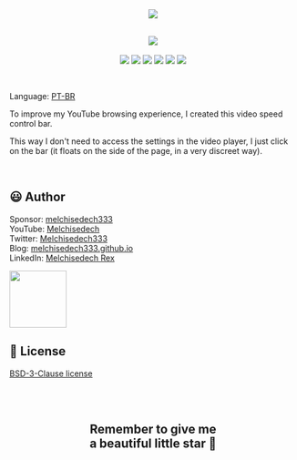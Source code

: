 
<div align='center'>

<img src="images/banner.png" />

</div>

<br>

<p align="center">
    <a href="https://github.com/sponsors/melchisedech333"><img src="https://img.shields.io/badge/sponsor-30363D?style=for-the-badge&logo=GitHub-Sponsors&logoColor=#white" ></a>
    <br><br>
    <img src="https://badgen.net/badge/love level/8 of 10/purple" >
    <img src="https://img.shields.io/github/languages/count/melchisedech333/youtube-speed-toolbar?color=%23f34b7d" >
    <img src="https://img.shields.io/github/languages/top/melchisedech333/youtube-speed-toolbar?color=%23f34b7d" >
    <img src="https://img.shields.io/github/directory-file-count/melchisedech333/youtube-speed-toolbar" >
    <img src="https://img.shields.io/github/repo-size/melchisedech333/youtube-speed-toolbar" >
    <img src="https://img.shields.io/github/license/melchisedech333/youtube-speed-toolbar" >
</p>

<br>

Language: <a href="readme-pt.md">PT-BR</a>

To improve my YouTube browsing experience, I created this video speed control bar.

This way I don't need to access the settings in the video player, I just click on the bar (it floats on the side of the page, in a very discreet way).

<br>

:smiley: Author
---

Sponsor: [melchisedech333](https://github.com/sponsors/melchisedech333)<br>
YouTube: [Melchisedech](https://www.youtube.com/channel/UC4Sh4wxncr5arnydpUfWPKw)<br>
Twitter: [Melchisedech333](https://twitter.com/Melchisedech333)<br>
Blog: [melchisedech333.github.io](https://melchisedech333.github.io/)<br>
LinkedIn: [Melchisedech Rex](https://www.linkedin.com/in/melchisedech-rex-724152235/)

<img src="https://github.com/melchisedech333.png?size=200" height="100" />

<br>

:scroll: License
---

[ BSD-3-Clause license](./license)

<br><br>

<div align="center">

## Remember to give me <br> a beautiful little star :star_struck:

</div>


